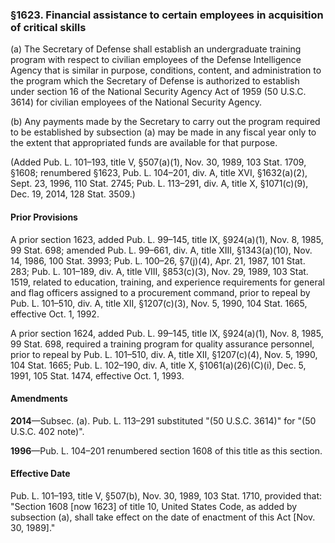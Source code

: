 ### §1623. Financial assistance to certain employees in acquisition of critical skills ###

(a) The Secretary of Defense shall establish an undergraduate training program with respect to civilian employees of the Defense Intelligence Agency that is similar in purpose, conditions, content, and administration to the program which the Secretary of Defense is authorized to establish under section 16 of the National Security Agency Act of 1959 (50 U.S.C. 3614) for civilian employees of the National Security Agency.

(b) Any payments made by the Secretary to carry out the program required to be established by subsection (a) may be made in any fiscal year only to the extent that appropriated funds are available for that purpose.

(Added Pub. L. 101–193, title V, §507(a)(1), Nov. 30, 1989, 103 Stat. 1709, §1608; renumbered §1623, Pub. L. 104–201, div. A, title XVI, §1632(a)(2), Sept. 23, 1996, 110 Stat. 2745; Pub. L. 113–291, div. A, title X, §1071(c)(9), Dec. 19, 2014, 128 Stat. 3509.)

#### Prior Provisions ####

A prior section 1623, added Pub. L. 99–145, title IX, §924(a)(1), Nov. 8, 1985, 99 Stat. 698; amended Pub. L. 99–661, div. A, title XIII, §1343(a)(10), Nov. 14, 1986, 100 Stat. 3993; Pub. L. 100–26, §7(j)(4), Apr. 21, 1987, 101 Stat. 283; Pub. L. 101–189, div. A, title VIII, §853(c)(3), Nov. 29, 1989, 103 Stat. 1519, related to education, training, and experience requirements for general and flag officers assigned to a procurement command, prior to repeal by Pub. L. 101–510, div. A, title XII, §1207(c)(3), Nov. 5, 1990, 104 Stat. 1665, effective Oct. 1, 1992.

A prior section 1624, added Pub. L. 99–145, title IX, §924(a)(1), Nov. 8, 1985, 99 Stat. 698, required a training program for quality assurance personnel, prior to repeal by Pub. L. 101–510, div. A, title XII, §1207(c)(4), Nov. 5, 1990, 104 Stat. 1665; Pub. L. 102–190, div. A, title X, §1061(a)(26)(C)(i), Dec. 5, 1991, 105 Stat. 1474, effective Oct. 1, 1993.

#### Amendments ####

**2014**—Subsec. (a). Pub. L. 113–291 substituted "(50 U.S.C. 3614)" for "(50 U.S.C. 402 note)".

**1996**—Pub. L. 104–201 renumbered section 1608 of this title as this section.

#### Effective Date ####

Pub. L. 101–193, title V, §507(b), Nov. 30, 1989, 103 Stat. 1710, provided that: "Section 1608 [now 1623] of title 10, United States Code, as added by subsection (a), shall take effect on the date of enactment of this Act [Nov. 30, 1989]."